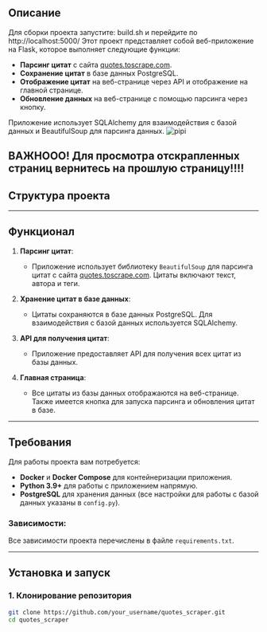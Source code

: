## Описание
Для сборки проекта запустите: build.sh и перейдите по http://localhost:5000/
Этот проект представляет собой веб-приложение на Flask, которое выполняет следующие функции:

- **Парсинг цитат** с сайта [quotes.toscrape.com](http://quotes.toscrape.com/).
- **Сохранение цитат** в базе данных PostgreSQL.
- **Отображение цитат** на веб-странице через API и отображение на главной странице.
- **Обновление данных** на веб-странице с помощью парсинга через кнопку.

Приложение использует SQLAlchemy для взаимодействия с базой данных и BeautifulSoup для парсинга данных.
![pipi](https://github.com/user-attachments/assets/17361d28-7562-469d-92f7-ac48565882fc)

ВАЖНООО! Для просмотра отскрапленных страниц вернитесь на прошлую страницу!!!!
---

## Структура проекта


---

## Функционал

1. **Парсинг цитат**:
   - Приложение использует библиотеку `BeautifulSoup` для парсинга цитат с сайта [quotes.toscrape.com](http://quotes.toscrape.com/). Цитаты включают текст, автора и теги.
   
2. **Хранение цитат в базе данных**:
   - Цитаты сохраняются в базе данных PostgreSQL. Для взаимодействия с базой данных используется SQLAlchemy.
   
3. **API для получения цитат**:
   - Приложение предоставляет API для получения всех цитат из базы данных.

4. **Главная страница**:
   - Все цитаты из базы данных отображаются на веб-странице. Также имеется кнопка для запуска парсинга и обновления цитат в базе.

---

## Требования

Для работы проекта вам потребуется:

- **Docker** и **Docker Compose** для контейнеризации приложения.
- **Python 3.9+** для работы с приложением напрямую.
- **PostgreSQL** для хранения данных (все настройки для работы с базой данных указаны в `config.py`).

### Зависимости:

Все зависимости проекта перечислены в файле `requirements.txt`.

---

## Установка и запуск

### 1. Клонирование репозитория

```bash
git clone https://github.com/your_username/quotes_scraper.git
cd quotes_scraper
